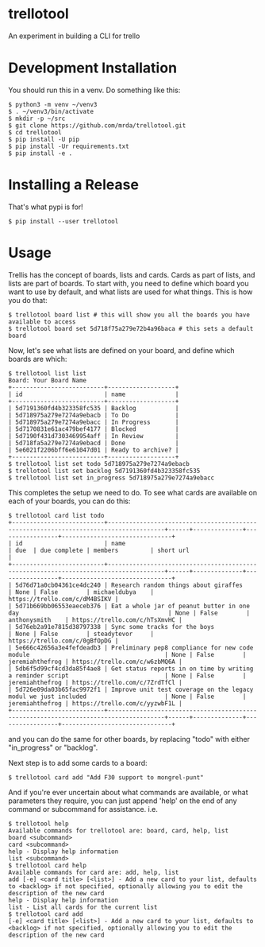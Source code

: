 trellotool
==========
An experiment in building a CLI for trello

Development Installation
========================

You should run this in a venv. Do something like this:

```
$ python3 -m venv ~/venv3
$ . ~/venv3/bin/activate
$ mkdir -p ~/src
$ git clone https://github.com/mrda/trellotool.git
$ cd trellotool
$ pip install -U pip
$ pip install -Ur requirements.txt
$ pip install -e .
```

Installing a Release
====================

That's what pypi is for!

```
$ pip install --user trellotool
```

Usage
=====
Trellis has the concept of boards, lists and cards.  Cards as part of lists, and lists are part of boards.  To start with, you need to define which board you want to use by default, and what lists are used for what things.  This is how you do that:
```
$ trellotool board list # this will show you all the boards you have available to access
$ trellotool board set 5d718f75a279e72b4a96baca # this sets a default board
```
Now, let's see what lists are defined on your board, and define which boards are which:
```
$ trellotool list list
Board: Your Board Name
+--------------------------+-------------------+
| id                       | name              |
+--------------------------+-------------------+
| 5d7191360fd4b323358fc535 | Backlog           |
| 5d718975a279e7274a9ebacb | To Do             |
| 5d718975a279e7274a9ebacc | In Progress       |
| 5d7170831e61ac479bef4177 | Blocked           |
| 5d7190f431d7303469954aff | In Review         |
| 5d718fa5a279e7274a9ebacd | Done              |
| 5e6021f2206bff6e61047d01 | Ready to archive? |
+--------------------------+-------------------+
$ trellotool list set todo 5d718975a279e7274a9ebacb
$ trellotool list set backlog 5d7191360fd4b323358fc535
$ trellotool list set in_progress 5d718975a279e7274a9ebacc
```
This completes the setup we need to do.  To see what cards are available on each of your boards, you can do this:
```
$ trellotool card list todo
+--------------------------+--------------------------------------------------------------------------------------+------+--------------+-----------------+-------------------------------+
| id                       | name                                                                                 | due  | due complete | members         | short url                     |
+--------------------------+--------------------------------------------------------------------------------------+------+--------------+-----------------+-------------------------------+
| 5d76d71a0cb04361ce4dc240 | Research random things about giraffes                                                | None | False        | michaeldubya    | https://trello.com/c/dM4BSIKV |
| 5d71b669bb06553eaeceb376 | Eat a whole jar of peanut butter in one day                                          | None | False        | anthonysmith    | https://trello.com/c/hTsXmvHC |
| 5d76eb2a91e7815d38797338 | Sync some tracks for the boys                                                        | None | False        | steadytevor     | https://trello.com/c/0gBfOpDG |
| 5e666c42656a3e4fefdeadb3 | Preliminary pep8 compliance for new code module                                      | None | False        | jeremiahthefrog | https://trello.com/c/w6zbMQ6A |
| 5db6f5d99cf4cd3da85f4ae8 | Get status reports in on time by writing a reminder script                           | None | False        | jeremiahthefrog | https://trello.com/c/7ZrdTfCl |
| 5d726e09da03b65fac9972f1 | Improve unit test coverage on the legacy modul we just included                      | None | False        | jeremiahthefrog | https://trello.com/c/yyzwbF1L |
+--------------------------+--------------------------------------------------------------------------------------+------+--------------+-----------------+-------------------------------+
```
and you can do the same for other boards, by replacing "todo" with either "in_progress" or "backlog".

Next step is to add some cards to a board:
```
$ trellotool card add "Add F30 support to mongrel-punt"
```
And if you're ever uncertain about what commands are available, or what parameters they require, you can just append 'help' on the end of any command or subcommand for assistance.  i.e.
```
$ trellotool help
Available commands for trellotool are: board, card, help, list
board <subcommand>
card <subcommand>
help - Display help information
list <subcommand>
$ trellotool card help
Available commands for card are: add, help, list
add [-e] <card title> [<list>] - Add a new card to your list, defaults to <backlog> if not specified, optionally allowing you to edit the description of the new card
help - Display help information
list - List all cards for the current list
$ trellotool card add
[-e] <card title> [<list>] - Add a new card to your list, defaults to <backlog> if not specified, optionally allowing you to edit the description of the new card
```
